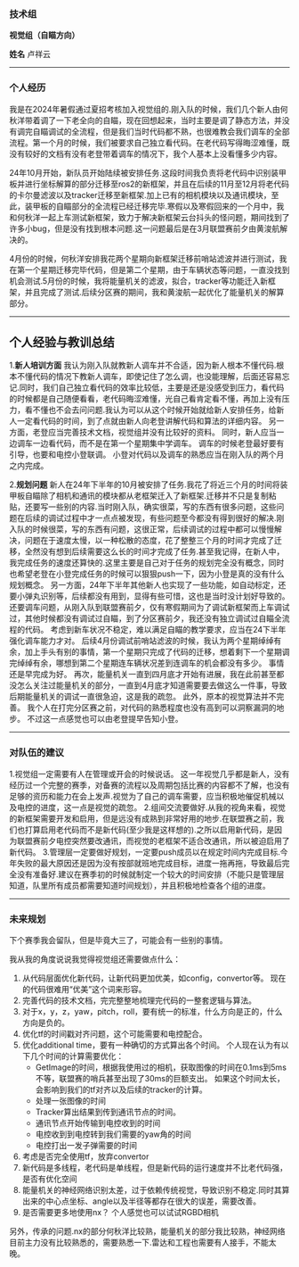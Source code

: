 ### **技术组** 
**视觉组（自瞄方向）** 

**姓名** 
卢祥云 

---

### **个人经历** 
我是在2024年暑假通过夏招考核加入视觉组的.刚入队的时候，我们几个新人由何秋洋带着调了一下老全向的自瞄，现在回想起来，当时主要是调了静态方法，并没有调完自瞄调试的全流程，但是我们当时代码都不熟，也很难教会我们调车的全部流程。第一个月的时候，我们被要求自己独立看代码。在老代码写得晦涩难懂，既没有较好的文档有没有老登带着调车的情况下，我个人基本上没看懂多少内容。 

24年10月开始，新队员开始陆续被安排任务.这段时间我负责将老代码中识别装甲板并进行坐标解算的部分迁移至ros2的新框架，并且在后续的11月至12月将老代码的卡尔曼滤波以及tracker迁移至新框架.加上已有的相机模块以及通讯模块，至此，装甲板的自瞄部分的全流程已经迁移完毕.寒假以及寒假回来的一个月中，我和何秋洋一起上车测试新框架，致力于解决新框架云台抖头的怪问题，期间找到了许多小bug，但是没有找到根本问题.这一问题最后是在3月联盟赛前夕由黄浚航解决的。 

4月份的时候，何秋洋安排我花两个星期向新框架迁移前哨站滤波并进行测试，我在第一个星期迁移完毕代码，但是第二个星期，由于车辆状态等问题，一直没找到机会测试.5月份的时候，我将能量机关的滤波，拟合，tracker等功能迁入新框架，并且完成了测试.后续分区赛的期间，我和黄浚航一起优化了能量机关的解算部分。 

---

## **个人经验与教训总结** 

1.**新人培训方面** 
    我认为刚入队就教新人调车并不合适，因为新人根本不懂代码.根本不懂代码的情况下教新人调车，即使记住了怎么调，也没能理解，后面还容易忘记.同时，我们自己独立看代码的效率比较低，主要是还是没感受到压力，看代码的时候都是自己随便看看，老代码晦涩难懂，光自己看肯定看不懂，再加上没有压力，看不懂也不会去问问题.我认为可以从这个时候开始就给新人安排任务，给新人一定看代码的时间，到了点就由新人向老登讲解代码和算法的详细内容。 
    另一方面，老登应当完善技术文档，视觉组并没有比较好的资料。 
    同时，新人应当一边调车一边看代码，而不是在第一个星期集中学调车。  调车的时候老登最好要有引导，也要和电控小登联调。 
    小登对代码以及调车的熟悉应当在刚入队的两个月之内完成。 

2.**规划问题** 
    新人在24年下半年的10月被安排了任务.我花了将近三个月的时间将装甲板自瞄除了相机和通讯的模块都从老框架迁入了新框架.迁移并不只是复制粘贴，还要写一些别的内容.当时刚入队，确实很菜，写的东西有很多问题，这些问题在后续的调试过程中才一点点被发现，有些问题至今都没有得到很好的解决.刚入队的时候很菜，写的东西有问题，这很正常，后续调试的过程中都可以慢慢解决，问题在于速度太慢，以一种松散的态度，花了整整三个月的时间才完成了迁移，全然没有想到后续需要这么长的时间才完成了任务.甚至我记得，在新人中，我完成任务的速度还算快的.这里主要是自己对于任务的规划完全没有概念，同时也希望老登在小登完成任务的时候可以狠狠push一下，因为小登是真的没有什么规划概念。 
    另一方面，24年下半年其他新人也实现了一些功能，如自动标定，还要小弹丸识别等，后续都没有用到，显得有些可惜，这也是当时没计划好导致的。 
    还要调车问题，从刚入队到联盟赛前夕，仅有寒假期间为了调试新框架而上车调试过，其他时候都没有调试过自瞄，到了分区赛前夕，我还没有独立调试过自瞄全流程的代码。  考虑到新车状况不稳定，难以满足自瞄的教学要求，应当在24下半年强化调车能力才对。 
    后续4月份调试前哨站滤波的时候，我认为两个星期绰绰有余，加上手头有别的事情，第一个星期只完成了代码的迁移，想着剩下一个星期调完绰绰有余，哪想到第二个星期连车辆状况差到连调车的机会都没有多少。  事情还是早完成为好。 
    再次，能量机关一直到四月底才开始有进展，我在此前甚至都没怎么关注过能量机关的部分，一直到4月底才知道需要要去做这么一件事，导致后期能量机关的调试一直很急迫，这是我的疏忽。 
    此外，原本的视觉算法并不完善。  我个人在打完分区赛之前，对代码的熟悉程度也没有高到可以洞察漏洞的地步。  不过这一点感觉也可以由老登提早告知小登。 

---

### **对队伍的建议** 

1.视觉组一定需要有人在管理或开会的时候说话。  这一年视觉几乎都是新人，没有经历过一个完整的赛季，对备赛的流程以及周期包括比赛的内容都不了解，也没有足够的资历和能力在会上发声.视觉为了自己的调车需要，应当积极地催促机械以及电控的进度，这一点是视觉的疏忽。 
2.组间交流要做好.从我的视角来看，视觉的新框架需要开发和启用，但是远没有成熟到非常好用的地步.在联盟赛之前，我们也打算启用老代码而不是新代码(至少我是这样想的).之所以启用新代码，是因为联盟赛前夕电控突然要改通讯，而视觉的老框架不适合改通讯，所以被迫启用了新代码。 
3.管理层一定要做好规划，一定要push成员以在规定时间内完成目标.今年失败的最大原因还是因为没有按部就班地完成目标，进度一拖再拖，导致最后完全没有准备好.建议在赛季初的时候就制定一个较大的时间安排（不能只是管理层知道，队里所有成员都需要知道时间规划），并且积极地检查各个组的进度。 

---

### **未来规划** 
下个赛季我会留队，但是毕竟大三了，可能会有一些别的事情。 

我从我的角度说说我觉得视觉组还需要做点什么： 
1.  从代码层面优化新代码，让新代码更加优美，如config，convertor等。 现在的代码很难用“优美”这个词来形容。 
2.  完善代码的技术文档，完完整整地梳理完代码的一整套逻辑与算法。 
3.  对于x，y，z，yaw，pitch，roll，要有统一的标准，什么方向是正的，什么方向是负的。 
4.  优化tf的时间戳对齐问题，这个可能需要和电控配合。 
5.  优化additional time，要有一种确切的方式算出各个时间。  个人现在认为有以下几个时间的计算需要优化： 
    * GetImage的时间，根据我使用过的相机，获取图像的时间在0.1ms到5ms不等，联盟赛的哨兵甚至出现了30ms的巨额支出。  如果这个时间太长，会影响到我们的tf对齐以及后续的tracker的计算。 
    * 处理一张图像的时间 
    * Tracker算出结果到传到通讯节点的时间。 
    * 通讯节点开始传输到电控收到的时间 
    * 电控收到到电控转到我们需要的yaw角的时间 
    * 电控打出一发子弹需要的时间 
6.  考虑是否完全使用tf，放弃convertor 
7.  新代码是多线程，老代码是单线程，但是新代码的运行速度并不比老代码强，是否有优化空间 
8.  能量机关的神经网络识别太差，过于依赖传统视觉，导致识别不稳定.同时其算出来的中心点坐标、angle以及半径等都存在很大的误差，需要改善。 
9. 是否需要更多地使用nx？  个人感觉也可以试试RGBD相机 

另外，传承的问题.nx的部分何秋洋比较熟，能量机关的部分我比较熟，神经网络目前主力没有比较熟悉的，需要熟悉一下.雷达和工程也需要有人接手，不能太晚。
